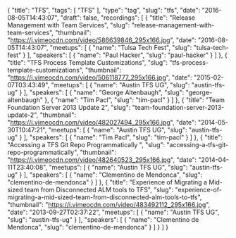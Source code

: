 {
  "title": "TFS",
  "tags": [
    "TFS"
  ],
  "type": "tag",
  "slug": "tfs",
  "date": "2016-08-05T14:43:07",
  "draft": false,
  "recordings": [
    {
      "title": "Release Management with Team Services",
      "slug": "release-management-with-team-services",
      "thumbnail": "https://i.vimeocdn.com/video/586639846_295x166.jpg",
      "date": "2016-08-05T14:43:07",
      "meetups": [
        {
          "name": "Tulsa Tech Fest",
          "slug": "tulsa-tech-fest"
        }
      ],
      "speakers": [
        {
          "name": "Paul Hacker",
          "slug": "paul-hacker"
        }
      ]
    },
    {
      "title": "TFS Process Template Customizations",
      "slug": "tfs-process-template-customizations",
      "thumbnail": "https://i.vimeocdn.com/video/506118777_295x166.jpg",
      "date": "2015-02-07T03:43:49",
      "meetups": [
        {
          "name": "Austin TFS UG",
          "slug": "austin-tfs-ug"
        }
      ],
      "speakers": [
        {
          "name": "George Altenbaugh",
          "slug": "george-altenbaugh"
        },
        {
          "name": "Tim Pacl",
          "slug": "tim-pacl"
        }
      ]
    },
    {
      "title": "Team Foundation Server 2013 Update 2",
      "slug": "team-foundation-server-2013-update-2",
      "thumbnail": "https://i.vimeocdn.com/video/482027494_295x166.jpg",
      "date": "2014-05-30T10:47:21",
      "meetups": [
        {
          "name": "Austin TFS UG",
          "slug": "austin-tfs-ug"
        }
      ],
      "speakers": [
        {
          "name": "Tim Pacl",
          "slug": "tim-pacl"
        }
      ]
    },
    {
      "title": "Accessing a TFS Git Repo Programmatically ",
      "slug": "accessing-a-tfs-git-repo-programmatically",
      "thumbnail": "https://i.vimeocdn.com/video/482640523_295x166.jpg",
      "date": "2014-04-11T23:40:08",
      "meetups": [
        {
          "name": "Austin TFS UG",
          "slug": "austin-tfs-ug"
        }
      ],
      "speakers": [
        {
          "name": "Clementino de Mendonca",
          "slug": "clementino-de-mendonca"
        }
      ]
    },
    {
      "title": "Experience of Migrating a Mid-sized team from Disconnected ALM tools to TFS",
      "slug": "experience-of-migrating-a-mid-sized-team-from-disconnected-alm-tools-to-tfs",
      "thumbnail": "https://i.vimeocdn.com/video/483492112_295x166.jpg",
      "date": "2013-09-27T02:37:22",
      "meetups": [
        {
          "name": "Austin TFS UG",
          "slug": "austin-tfs-ug"
        }
      ],
      "speakers": [
        {
          "name": "Clementino de Mendonca",
          "slug": "clementino-de-mendonca"
        }
      ]
    }
  ]
}
